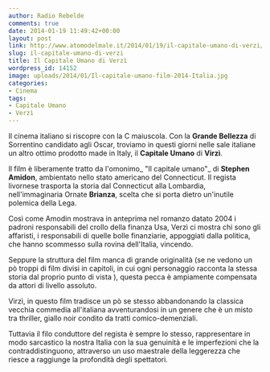 ```yaml
---
author: Radio Rebelde
comments: true
date: 2014-01-19 11:49:42+00:00
layout: post
link: http://www.atomodelmale.it/2014/01/19/il-capitale-umano-di-verzi/
slug: il-capitale-umano-di-verzi
title: Il Capitale Umano di Verzì
wordpress_id: 14152
image: uploads/2014/01/Il-capitale-umano-film-2014-Italia.jpg
categories:
- Cinema
tags:
- Capitale Umano
- Verzì
---
```


Il cinema italiano si riscopre con la C maiuscola. Con la **Grande Bellezza** di Sorrentino candidato agli Oscar, troviamo in questi giorni nelle sale italiane un altro ottimo prodotto made in Italy, il **Capitale Umano** di **Virzì**.

Il film è liberamente tratto da l'omonimo_ "Il capitale umano"_ di **Stephen Amidon**, ambientato nello stato americano del Connecticut. Il regista livornese trasporta la storia dal Connecticut alla Lombardia, nell'immaginaria Ornate **Brianza**, scelta che si porta dietro un'inutile polemica della Lega.

Così come Amodin mostrava in anteprima nel romanzo datato 2004 i padroni responsabili del crollo della finanza Usa, Verzì ci mostra chi sono gli affaristi, i responsabili di quelle bolle finanziarie, appoggiati dalla politica, che hanno scommesso sulla rovina dell'Italia, vincendo.

Seppure la struttura del film manca di grande originalità (se ne vedono un pò troppi di film divisi in capitoli, in cui ogni personaggio racconta la stessa storia dal proprio punto di vista ), questa pecca è ampiamente compensata da attori di livello assoluto.

Virzì, in questo film tradisce un pò se stesso abbandonando la classica vecchia commedia all'italiana avventurandosi in un genere che è un misto tra thriller, giallo noir condito da tratti comico-demenziali.

Tuttavia il filo conduttore del regista è sempre lo stesso, rappresentare in modo sarcastico la nostra Italia con la sua genuinità e le imperfezioni che la contraddistinguono, attraverso un uso maestrale della leggerezza che riesce a raggiunge la profondità degli spettatori.
